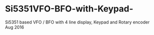 # Si5351VFO-BFO-with-Keypad-
Si5351 based VFO / BFO with 4 line display, Keypad and Rotary encoder
Aug 2016
